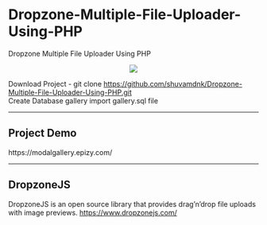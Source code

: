 # Dropzone-Multiple-File-Uploader-Using-PHP
Dropzone  Multiple File Uploader Using PHP

<center><img src="https://www.dropzonejs.com/images/new-logo.svg" /></center>

Download Project - git clone https://github.com/shuvamdnk/Dropzone-Multiple-File-Uploader-Using-PHP.git
<br>
Create Database gallery
import gallery.sql file 

<hr>
<h2>Project Demo</h2>
https://modalgallery.epizy.com/

<hr>
<h2>DropzoneJS</h2>

DropzoneJS is an open source library that provides drag’n’drop file uploads with image previews.
https://www.dropzonejs.com/


